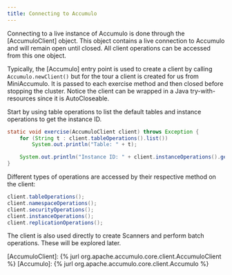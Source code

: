 ```yaml
---
title: Connecting to Accumulo
---
```


Connecting to a live instance of Accumulo is done through the [AccumuloClient] object.  This object contains a live connection
to Accumulo and will remain open until closed.  All client operations can be accessed from this one object.

Typically, the [Accumulo] entry point is used to create a client by calling ```Accumulo.newClient()``` but for the tour
a client is created for us from MiniAccumulo.  It is passed to each exercise method and then closed before stopping the cluster.
Notice the client can be wrapped in a Java try-with-resources since it is AutoCloseable.

Start by using table operations to list the default tables and instance operations to get the instance ID.
```java
static void exercise(AccumuloClient client) throws Exception {
    for (String t : client.tableOperations().list())
        System.out.println("Table: " + t);

    System.out.println("Instance ID: " + client.instanceOperations().getInstanceID());
}
```

Different types of operations are accessed by their respective method on the client:
```java
client.tableOperations();
client.namespaceOperations();
client.securityOperations();
client.instanceOperations();
client.replicationOperations();
```

The client is also used directly to create Scanners and perform batch operations.  These will be explored later.

[AccumuloClient]: {% jurl org.apache.accumulo.core.client.AccumuloClient %}
[Accumulo]: {% jurl org.apache.accumulo.core.client.Accumulo %}